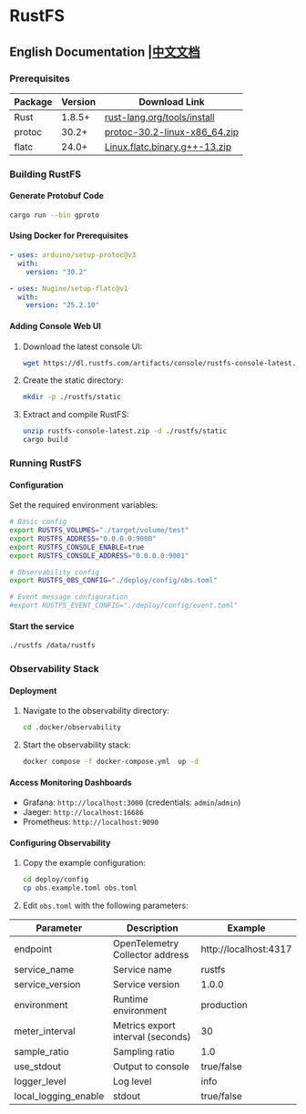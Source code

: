 # RustFS

## English Documentation |[中文文档](README_ZH.md)

### Prerequisites

| Package | Version | Download Link                                                                                                                    |
|---------|---------|----------------------------------------------------------------------------------------------------------------------------------|
| Rust    | 1.8.5+  | [rust-lang.org/tools/install](https://www.rust-lang.org/tools/install)                                                           |
| protoc  | 30.2+   | [protoc-30.2-linux-x86_64.zip](https://github.com/protocolbuffers/protobuf/releases/download/v30.2/protoc-30.2-linux-x86_64.zip) |
| flatc   | 24.0+   | [Linux.flatc.binary.g++-13.zip](https://github.com/google/flatbuffers/releases/download/v25.2.10/Linux.flatc.binary.g++-13.zip)  |

### Building RustFS

#### Generate Protobuf Code

```bash
cargo run --bin gproto
```

#### Using Docker for Prerequisites

```yaml
- uses: arduino/setup-protoc@v3
  with:
    version: "30.2"

- uses: Nugine/setup-flatc@v1
  with:
    version: "25.2.10"
```

#### Adding Console Web UI

1. Download the latest console UI:
   ```bash
   wget https://dl.rustfs.com/artifacts/console/rustfs-console-latest.zip
   ```
2. Create the static directory:
   ```bash
   mkdir -p ./rustfs/static
   ```
3. Extract and compile RustFS:
   ```bash
   unzip rustfs-console-latest.zip -d ./rustfs/static
   cargo build
   ```

### Running RustFS

#### Configuration

Set the required environment variables:

```bash
# Basic config
export RUSTFS_VOLUMES="./target/volume/test"
export RUSTFS_ADDRESS="0.0.0.0:9000"
export RUSTFS_CONSOLE_ENABLE=true
export RUSTFS_CONSOLE_ADDRESS="0.0.0.0:9001"

# Observability config
export RUSTFS_OBS_CONFIG="./deploy/config/obs.toml"

# Event message configuration
#export RUSTFS_EVENT_CONFIG="./deploy/config/event.toml"

```

#### Start the service

```bash
./rustfs /data/rustfs
```

### Observability Stack

#### Deployment

1. Navigate to the observability directory:
   ```bash
   cd .docker/observability
   ```

2. Start the observability stack:
   ```bash
   docker compose -f docker-compose.yml  up -d
   ```

#### Access Monitoring Dashboards

- Grafana: `http://localhost:3000` (credentials: `admin`/`admin`)
- Jaeger: `http://localhost:16686`
- Prometheus: `http://localhost:9090`

#### Configuring Observability

1. Copy the example configuration:
   ```bash
   cd deploy/config
   cp obs.example.toml obs.toml
   ```

2. Edit `obs.toml` with the following parameters:

| Parameter            | Description                       | Example               |
|----------------------|-----------------------------------|-----------------------|
| endpoint             | OpenTelemetry Collector address   | http://localhost:4317 |
| service_name         | Service name                      | rustfs                |
| service_version      | Service version                   | 1.0.0                 |
| environment          | Runtime environment               | production            |
| meter_interval       | Metrics export interval (seconds) | 30                    |
| sample_ratio         | Sampling ratio                    | 1.0                   |
| use_stdout           | Output to console                 | true/false            |
| logger_level         | Log level                         | info                  |
| local_logging_enable | stdout                            | true/false            |
